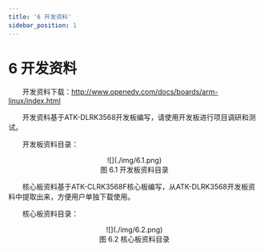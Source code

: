 ```yaml
---
title: '6 开发资料'
sidebar_position: 1
---
```


# 6 开发资料

&emsp;&emsp;开发资料下载：http://www.openedv.com/docs/boards/arm-linux/index.html 

&emsp;&emsp;开发资料基于ATK-DLRK3568开发板编写，请使用开发板进行项目调研和测试。

&emsp;&emsp;开发板资料目录：



<center>
![](./img/6.1.png)<br />
图 6.1 开发板资料目录
</center>

&emsp;&emsp;核心板资料基于ATK-CLRK3568F核心板编写，从ATK-DLRK3568开发板资料中提取出来，方便用户单独下载使用。

&emsp;&emsp;核心板资料目录：

<center>
![](./img/6.2.png)<br />
图 6.2 核心板资料目录
</center>